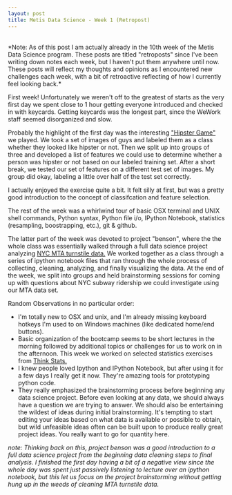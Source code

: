 ```yaml
---
layout: post
title: Metis Data Science - Week 1 (Retropost)
---
```

<br>
*Note: As of this post I am actually already in the 10th week of the Metis Data Science program. These posts are titled "retroposts" since I've been writing down notes each week, but I haven't put them anywhere until now. These posts will reflect my thoughts and opinions as I encountered new challenges each week, with a bit of retroactive reflecting of how I currently feel looking back.*


First week! Unfortunately we weren't off to the greatest of starts as the very first day we spent close to 1 hour getting everyone introduced and checked in with keycards. Getting keycards was the longest part, since the WeWork staff seemed disorganized and slow.

Probably the highlight of the first day was the interesting ["Hipster Game"](http://www.thisismetis.com/blog/hipster-classifier-icebreaker) we played. We took a set of images of guys and labeled them as a class whether they looked like hipster or not. Then we split up into groups of three and developed a list of features we could use to determine whether a person was hipster or not based on our labeled training set. After a short break, we tested our set of features on a different test set of images. My group did okay, labeling a little over half of the test set correctly.

I actually enjoyed the exercise quite a bit. It felt silly at first, but was a pretty good introduction to the concept of classifcation and feature selection.

The rest of the week was a whirlwind tour of basic OSX terminal and UNIX shell commands, Python syntax, Python file i/o, IPython Notebook, statistics (resampling, boostrapping, etc.), git & github.

The latter part of the week was devoted to project "benson", where the the whole class was essentially walked through a full data science project analyzing [NYC MTA turnstile data.](http://web.mta.info/developers/turnstile.html) We worked together as a class through a series of ipython notebook files that ran through the whole process of collecting, cleaning, analyzing, and finally visualizing the data. At the end of the week, we split into groups and held brainstorming sessions for coming up with questions about NYC subway ridership we could investigate using our MTA data set.

Random Observations in no particular order:

* I'm totally new to OSX and unix, and I'm already missing keyboard hotkeys I'm used to on Windows machines (like dedicated home/end buttons).
* Basic organization of the bootcamp seems to be short lectures in the morning followed by additional topics or challenges for us to work on in the afternoon. This week we worked on selected statistics exercises from [Think Stats.](http://greenteapress.com/thinkstats/)
* I knew people loved Ipython and IPython Notebook, but after using it for a few days I really get it now. They're amazing tools for prototyping python code.
* They really emphasized the brainstorming process before beginning any data science project. Before even looking at any data, we should always have a question we are trying to answer. We should also be entertaining the wildest of ideas during initial brainstorming. It's tempting to start editing your ideas based on what data is available or possible to obtain, but wild unfeasible ideas often can be built upon to produce really great project ideas. You really want to go for quantity here.

*note: Thinking back on this, project benson was a good introduction to a full data science project from the beginning data cleaning steps to final analysis. I finished the first day having a bit of a negative view since the whole day was spent just passively listening to lecture over an ipython notebook, but this let us focus on the project brainstorming without getting hung up in the weeds of cleaning MTA turnstile data.*